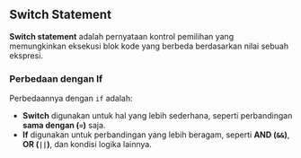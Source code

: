 ## Switch Statement

**Switch statement** adalah pernyataan kontrol pemilihan yang memungkinkan eksekusi blok kode yang berbeda berdasarkan nilai sebuah ekspresi.

### Perbedaan dengan If
Perbedaannya dengan `if` adalah:
- **Switch** digunakan untuk hal yang lebih sederhana, seperti perbandingan **sama dengan (`=`)** saja.
- **If** digunakan untuk perbandingan yang lebih beragam, seperti **AND (`&&`)**, **OR (`||`)**, dan kondisi logika lainnya.

